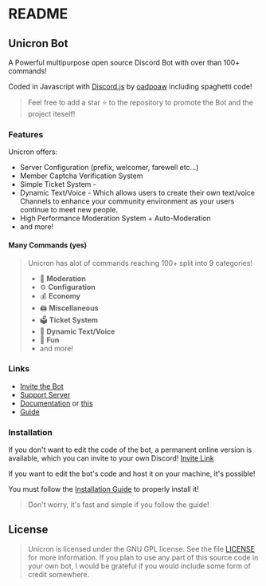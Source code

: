 # README

## Unicron Bot

A Powerful multipurpose open source Discord Bot with over than 100+ commands!

Coded in Javascript with [Discord.js](https://discord.js.org) by [oadpoaw](https://github.com/oadpoaw) including spaghetti code!

> Feel free to add a star ⭐ to the repository to promote the Bot and the project iteself!

### Features

Unicron offers:

* Server Configuration \(prefix, welcomer, farewell etc...\)
* Member Captcha Verification System
* Simple Ticket System - 
* Dynamic Text/Voice - Which allows users to create their own text/voice Channels to enhance your community environment as your users continue to meet new people.
* High Performance Moderation System + Auto-Moderation
* and more!

#### Many Commands \(yes\)

> Unicron has alot of commands reaching 100+ split into 9 categories!
>
> * 🚓 **Moderation**
> * ⚙️ **Configuration** 
> * 💰 **Economy**
> * 🖨️ **Miscellaneous**
> * 🗳️ **Ticket System**
> * 🎵 **Dynamic Text/Voice**
> * 👻 **Fun**
> * and more!

### Links

* [Invite the Bot](https://discord.com/oauth2/authorize?client_id=634908645896880128&scope=bot&permissions=285599830)
* [Support Server](https://discord.gg/Pp9T2zS)
* [Documentation](https://unicron.gitbook.io/docs) or [this]()
* [Guide](https://unicron.gitbook.io/guide)

### Installation

If you don't want to edit the code of the bot, a permanent online version is available, which you can invite to your own Discord! [Invite Link](https://discord.com/oauth2/authorize?client_id=634908645896880128&scope=bot&permissions=285599830)

If you want to edit the bot's code and host it on your machine, it's possible!

You must follow the [Installation Guide](docs/installation.md) to properly install it!

> Don't worry, it's fast and simple if you follow the guide!

## License

> Unicron is licensed under the GNU GPL license. See the file [LICENSE](https://github.com/oadpoaw/unicron-bot/tree/6c975122a6b50ba1a0987885b47bc7f5a8d8d41e/LICENSE/README.md) for more information. If you plan to use any part of this source code in your own bot, I would be grateful if you would include some form of credit somewhere.

